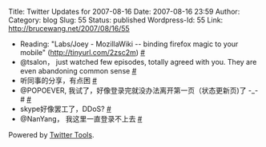 Title: Twitter Updates for 2007-08-16
Date: 2007-08-16 23:59
Author:  
Category: blog
Slug: 55
Status: published
Wordpress-Id: 55
Link: http://brucewang.net/2007/08/16/55

-   Reading: "Labs/Joey - MozillaWiki -- binding firefox magic to your
    mobile" (http://tinyurl.com/2zsc2m)
    [\#](http://twitter.com/number5/statuses/208242772)
-   @tsalon， just watched few episodes, totally agreed with you. They
    are even abandoning common sense
    [\#](http://twitter.com/number5/statuses/208300102)
-   听同事的分享，有点困
    [\#](http://twitter.com/number5/statuses/208509192)
-   @POPOEVER,
    我试了，好像登录完就没办法离开第一页（状态更新页)了 -\_-\#
    [\#](http://twitter.com/number5/statuses/209345472)
-   skype好像罢工了，DDoS?
    [\#](http://twitter.com/number5/statuses/209355522)
-   @NanYang， 我这里一直登录不上去
    [\#](http://twitter.com/number5/statuses/209364302)

Powered by [Twitter Tools](http://alexking.org/projects/wordpress).
